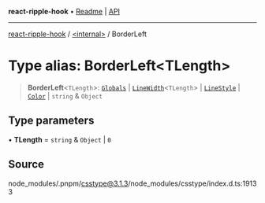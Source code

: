 **react-ripple-hook** • [Readme](../../README.md) \| [API](../../globals.md)

***

[react-ripple-hook](../../README.md) / [\<internal\>](../README.md) / BorderLeft

# Type alias: BorderLeft\<TLength\>

> **BorderLeft**\<`TLength`\>: [`Globals`](Globals.md) \| [`LineWidth`](LineWidth.md)\<`TLength`\> \| [`LineStyle`](LineStyle.md) \| [`Color`](Color-1.md) \| `string` & `Object`

## Type parameters

• **TLength** = `string` & `Object` \| `0`

## Source

node\_modules/.pnpm/csstype@3.1.3/node\_modules/csstype/index.d.ts:19133
